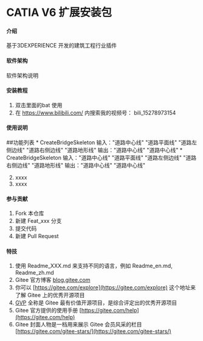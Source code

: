 # CATIA V6 扩展安装包

#### 介绍
基于3DEXPERIENCE 开发的建筑工程行业插件

#### 软件架构
软件架构说明


#### 安装教程

1.  双击里面的bat 使用
2.	在 https://www.bilibili.com/ 内搜索我的视频号：  bili_15278973154

#### 使用说明

##功能列表
    * CreateBridgeSkeleton
        	输入："道路中心线"	"道路平面线" "道路左侧边线" "道路右侧边线" "道路地形线" 
    		输出："道路中心线"  "道路中心线"
    * CreateBridgeSkeleton
            输入："道路中心线"	"道路平面线" "道路左侧边线" "道路右侧边线" "道路地形线" 
    		输出："道路中心线"  "道路中心线"

2.  xxxx
3.  xxxx

#### 参与贡献

1.  Fork 本仓库
2.  新建 Feat_xxx 分支
3.  提交代码
4.  新建 Pull Request


#### 特技

1.  使用 Readme\_XXX.md 来支持不同的语言，例如 Readme\_en.md, Readme\_zh.md
2.  Gitee 官方博客 [blog.gitee.com](https://blog.gitee.com)
3.  你可以 [https://gitee.com/explore](https://gitee.com/explore) 这个地址来了解 Gitee 上的优秀开源项目
4.  [GVP](https://gitee.com/gvp) 全称是 Gitee 最有价值开源项目，是综合评定出的优秀开源项目
5.  Gitee 官方提供的使用手册 [https://gitee.com/help](https://gitee.com/help)
6.  Gitee 封面人物是一档用来展示 Gitee 会员风采的栏目 [https://gitee.com/gitee-stars/](https://gitee.com/gitee-stars/)
